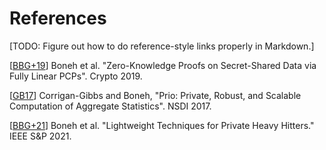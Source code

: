 # References

[TODO: Figure out how to do reference-style links properly in Markdown.]

[[BBG+19](https://eprint.iacr.org/2019/188.pdf)]
Boneh et al. "Zero-Knowledge Proofs on Secret-Shared Data via Fully Linear
PCPs". Crypto 2019.

[[GB17](https://crypto.stanford.edu/prio/paper.pdf)]
Corrigan-Gibbs and Boneh, "Prio: Private, Robust, and Scalable Computation of
Aggregate Statistics". NSDI 2017.

[[BBG+21](https://eprint.iacr.org/2021/017.pdf)] Boneh et al. "Lightweight
Techniques for Private Heavy Hitters." IEEE S&P 2021.
